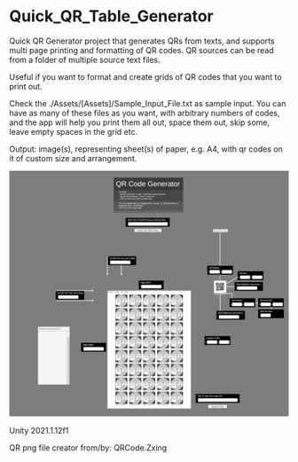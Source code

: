 # Quick_QR_Table_Generator

Quick QR Generator project that generates QRs from texts, and supports multi page printing and formatting of QR codes. QR sources can be read from a folder of multiple source text files.

Useful if you want to format and create grids of QR codes that you want to print out.

Check the ./Assets/[Assets]/Sample_Input_File.txt as sample input. You can have as many of these files as you want, with arbitrary numbers of codes, and the app will help you print them all out, space them out, skip some, leave empty spaces in the grid etc.

Output: image(s), representing sheet(s) of paper, e.g. A4, with qr codes on it of custom size and arrangement.

![screenshot](/Assets/[Assets]/Screenshot_000.png?raw=true)

Unity 2021.1.12f1

QR png file creator from/by: QRCode.Zxing

